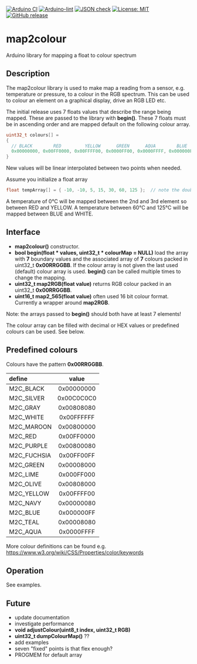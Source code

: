 
[![Arduino CI](https://github.com/RobTillaart/map2colour/workflows/Arduino%20CI/badge.svg)](https://github.com/marketplace/actions/arduino_ci)
[![Arduino-lint](https://github.com/RobTillaart/map2colour/actions/workflows/arduino-lint.yml/badge.svg)](https://github.com/RobTillaart/map2colour/actions/workflows/arduino-lint.yml)
[![JSON check](https://github.com/RobTillaart/map2colour/actions/workflows/jsoncheck.yml/badge.svg)](https://github.com/RobTillaart/map2colour/actions/workflows/jsoncheck.yml)
[![License: MIT](https://img.shields.io/badge/license-MIT-green.svg)](https://github.com/RobTillaart/map2colour/blob/master/LICENSE)
[![GitHub release](https://img.shields.io/github/release/RobTillaart/map2colour.svg?maxAge=3600)](https://github.com/RobTillaart/map2colour/releases)


# map2colour

Arduino library for mapping a float to colour spectrum


## Description

The map2colour library is used to make map a reading from a sensor, e.g. temperature or pressure,
to a colour in the RGB spectrum. This can be used to colour an element on a graphical display, drive an RGB LED etc.

The initial release uses 7 floats values that describe the range being mapped.
These are passed to the library with **begin()**.
These 7 floats must be in ascending order and are mapped default on the following colour array.

```cpp
uint32_t colours[] =
{
  // BLACK        RED         YELLOW      GREEN      AQUA        BLUE       WHITE
  0x00000000, 0x00FF0000, 0x00FFFF00, 0x0000FF00, 0x0000FFFF, 0x000000FF, 0x00FFFFFF
}
```

New values will be linear interpolated between two points when needed.

Assume you initialize a float array
```cpp
float tempArray[] = { -10, -10, 5, 15, 30, 60, 125 };  // note the double -10
```
A temperature of 0°C will be mapped between the 2nd and 3rd element so
between RED and YELLOW.
A temperature between 60°C and 125°C will be mapped between BLUE and WHITE.


## Interface

- **map2colour()** constructor.
- **bool begin(float \* values, uint32_t \* colourMap = NULL)** load the array with **7** boundary values and
the associated array of **7** colours packed in uint32_t **0x00RRGGBB**.
If the colour array is not given the last used (default) colour array is used.
**begin()** can be called multiple times to change the mapping.
- **uint32_t map2RGB(float value)** returns RGB colour packed in an uint32_t **0x00RRGGBB**.
- **uint16_t map2_565(float value)** often used 16 bit colour format. Currently a wrapper around **map2RGB**.

Note: the arrays passed to **begin()** should both have at least 7 elements!

The colour array can be filled with decimal or HEX values or predefined colours can be used. See below.


## Predefined colours

Colours have the pattern **0x00RRGGBB**.


| define      | value      |
|:------------|:----------:|
| M2C_BLACK   | 0x00000000 |
| M2C_SILVER  | 0x00C0C0C0 |
| M2C_GRAY    | 0x00808080 |
| M2C_WHITE   | 0x00FFFFFF |
| M2C_MAROON  | 0x00800000 |
| M2C_RED     | 0x00FF0000 |
| M2C_PURPLE  | 0x00800080 |
| M2C_FUCHSIA | 0x00FF00FF |
| M2C_GREEN   | 0x00008000 |
| M2C_LIME    | 0x000FF000 |
| M2C_OLIVE   | 0x00808000 |
| M2C_YELLOW  | 0x00FFFF00 |
| M2C_NAVY    | 0x00000080 |
| M2C_BLUE    | 0x000000FF |
| M2C_TEAL    | 0x00008080 |
| M2C_AQUA    | 0x0000FFFF |


More colour definitions can be found e.g. https://www.w3.org/wiki/CSS/Properties/color/keywords


## Operation

See examples.


## Future

- update documentation
- investigate performance
- **void     adjustColour(uint8_t index, uint32_t RGB)**
- **uint32_t dumpColourMap()** ??
- add examples
- seven "fixed" points is that flex enough?
- PROGMEM for default array


